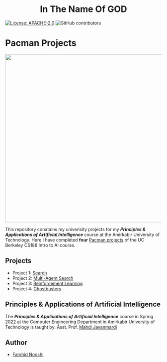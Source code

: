 <div align="center">
  <h1>In The Name Of GOD</h1>
</div>

[![License: APACHE-2.0](https://img.shields.io/github/license/FarshidNooshi/Pacman-Projects)](https://opensource.org/licenses/Apache-2.0)
![GitHub contributors](https://img.shields.io/github/contributors/FarshidNooshi/Pacman-Projects)
# Pacman Projects

<p align="center">
<img src="http://ai.berkeley.edu/images/pacman_game.gif" width="540px">
</p>

This repository conatains my univerisity projects for my ***Principles & Applications of Artificial Intelligence*** course at the Amirkabir University of Technology. Here I have completed **four** [Pacman projects](http://ai.berkeley.edu/project_overview.html) of the UC Berkeley CS188 Intro to AI course.

## Projects
* Project 1: [Search](http://ai.berkeley.edu/search.html)
* Project 2: [Multi-Agent Search](http://ai.berkeley.edu/multiagent.html)
* Project 3: [Reinforcement Learning](http://ai.berkeley.edu/reinforcement.html)
* Project 4: [Ghostbusters](http://ai.berkeley.edu/tracking.html)

## Principles & Applications of Artificial Intelligence
The ***Principles & Applications of Artificial Intelligence*** course in Spring 2022 at the Computer Engineering Department in Amirkabir University of Technology is taught by: Asst. Prof. [Mahdi Javanmardi](https://scholar.google.co.jp/citations?user=6Za8HuYAAAAJ&hl=en)

## Author
* [Farshid Nooshi](https://ce.aut.ac.ir/~Farshid_Nooshi) 
